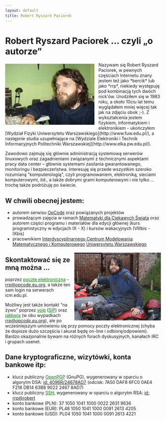```yaml
---
layout: default
title: Robert Ryszard Paciorek
---
```


# Robert Ryszard Paciorek … czyli „o autorze”

<img src="/about/rrp/photo_1.jpg" alt="tak wyglądam ..." style="float: left; padding: 5px 13px 5px 0px;" />
Nazywam się Robert Ryszard Paciorek, w pewnych częściach Internetu znany jestem też jako *bercik* lub jako *rrp*, niekiedy występuję pod kombinacją tych dwóch nick'ów. Urodziłem się w 1983 roku, a około 10ciu lat temu wyglądałem mniej więcej tak jak na zdjęciu obok ;-).
Z wykształcenia jestem fizykiem, informatykiem i elektronikiem - ukończyłem [Wydział Fizyki Uniwersytetu Warszawskiego](http://www.fuw.edu.pl/), a następnie studia uzupełniające na [Wydziale Elektroniki i Technik Informacyjnych Politechniki Warszawskiej](http://www.elka.pw.edu.pl/).

Zawodowo zajmuję się głównie administracją systemową serwerów linuxowych oraz zagadnieniami związanymi z technicznymi aspektami pracy data center – głównie systemami zasilania gwarantowanego, monitoringu i bezpieczeństwa. Interesuję się przede wszystkim szeroko rozumianą "komputerologią", czyli programowaniem, elektroniką, sieciami komputerowymi, itd., a także dobrymi grami komputerowymi i nie tylko … trochę także podróżuję po świecie.

## W chwili obecnej jestem:

* autorem serwisu [OpCode](http://www.opcode.eu.org/) oraz powiązanych projektów
* prowadzącym zajęcia w ramach [Matematyki dla Ciekawych Świata](http://ciekawi.icm.edu.pl/) oraz autorem części programu i materiałów dla edycji głównej (kurs programistyczny w edycjach IX - X) i kursów wakacyjnych (VIIIbis - IXbis)
* pracownikiem [Interdyscyplinarnego Centrum Modelowania Matematycznego i Komputerowego](http://www.icm.edu.pl/) [Uniwersytetu Warszawskiego](http://www.uw.edu.pl/)

<img src="/about/rrp/photo_2.jpg" alt="tak wyglądam ..." style="float: right; padding: 5px 0px 5px 13px;" />

## Skontaktować się ze mną można …

poprzez <a style="color: green" href="http://pl.wikipedia.org/wiki/Simple Mail Transfer Protocol">pocztę elektroniczną</a> - <a href="mailto:rrp@opcode.eu.org">rrp@opcode.eu.org</a>, a także ten sam login na serwerach icm.edu.pl.

Możliwy jest także kontakt "na żywo" poprzez <a style="color: green" href="http://pl.wikipedia.org/wiki/Voice over Internet Protocol">voip</a> (<a style="color: green" href="http://pl.wikipedia.org/wiki/Session Initiation Protocol">SIP</a>) oraz <a style="color: green" href="http://pl.wikipedia.org/wiki/Extensible Messaging and Presence Protocol">jabbera</a> (w obu wypadkach *rrp@opcode.eu.org*), ale po wcześniejszym umówieniu się przy pomocy poczty elektronicznej (chyba że dopisze dużo szczęścia i akurat będę on-line i odbiorę/odpowiem).
Bardzo okazjonalnie bywam na różnych forach dyskusyjnych, kanałach IRC i grupach usenet.

## Dane kryptograficzne, wizytówki, konta bankowe itp:

* klucz publiczny <a style="color: green" href="http://pl.wikipedia.org/wiki/OpenPGP">OpenPGP</a> (GnuPG), wygenerowany w oparciu o algorytm DSA: [id: 4096R/24678AD7](/about/rrp/pub_key-rrp.gpg) (odcisk: 7A50 DAF8 6FC0 0AE4 F218  DB14 63B8 9022 2467 8AD7)
* klucz publiczny <a style="color: green" href="http://pl.wikipedia.org/wiki/SSH">SSH</a>, wygenerowany w oparciu o algorytm RSA: [id: rrp@robert](/about/rrp/pub_key-rrp.ssh)
* konto bankowe (PLN):   37 1050 1041 1000 0022 2631 9636
* konto bankowe (EUR): PL48 1050 1041 1000 0091 2613 4205
* konto bankowe (USD): PL04 1050 1041 1000 0091 2613 4221

